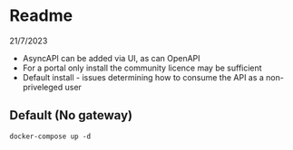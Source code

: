 # Readme

21/7/2023

- AsyncAPI can be added via UI, as can OpenAPI
- For a portal only install the community licence may be sufficient
- Default install - issues determining how to consume the API as a non-priveleged user

## Default (No gateway)

```
docker-compose up -d
```
